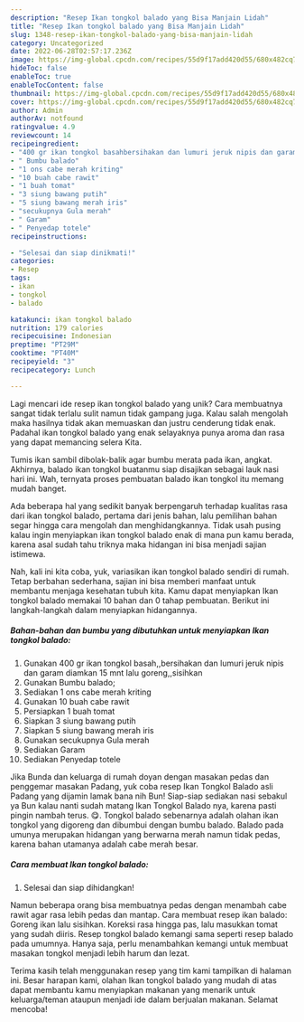 ```yaml
---
description: "Resep Ikan tongkol balado yang Bisa Manjain Lidah"
title: "Resep Ikan tongkol balado yang Bisa Manjain Lidah"
slug: 1348-resep-ikan-tongkol-balado-yang-bisa-manjain-lidah
category: Uncategorized
date: 2022-06-28T02:57:17.236Z
image: https://img-global.cpcdn.com/recipes/55d9f17add420d55/680x482cq70/ikan-tongkol-balado-foto-resep-utama.jpg
hideToc: false
enableToc: true
enableTocContent: false
thumbnail: https://img-global.cpcdn.com/recipes/55d9f17add420d55/680x482cq70/ikan-tongkol-balado-foto-resep-utama.jpg
cover: https://img-global.cpcdn.com/recipes/55d9f17add420d55/680x482cq70/ikan-tongkol-balado-foto-resep-utama.jpg
author: Admin
authorAv: notfound
ratingvalue: 4.9
reviewcount: 14
recipeingredient:
- "400 gr ikan tongkol basahbersihakan dan lumuri jeruk nipis dan garam diamkan 15 mnt lalu gorengsisihkan"
- " Bumbu balado"
- "1 ons cabe merah kriting"
- "10 buah cabe rawit"
- "1 buah tomat"
- "3 siung bawang putih"
- "5 siung bawang merah iris"
- "secukupnya Gula merah"
- " Garam"
- " Penyedap totele"
recipeinstructions:

- "Selesai dan siap dinikmati!"
categories:
- Resep
tags:
- ikan
- tongkol
- balado

katakunci: ikan tongkol balado 
nutrition: 179 calories
recipecuisine: Indonesian
preptime: "PT29M"
cooktime: "PT40M"
recipeyield: "3"
recipecategory: Lunch

---
```





Lagi mencari ide resep ikan tongkol balado yang unik? Cara membuatnya sangat tidak terlalu sulit namun tidak gampang juga. Kalau salah mengolah maka hasilnya tidak akan memuaskan dan justru cenderung tidak enak. Padahal ikan tongkol balado yang enak selayaknya punya aroma dan rasa yang dapat memancing selera Kita.





Tumis ikan sambil dibolak-balik agar bumbu merata pada ikan, angkat. Akhirnya, balado ikan tongkol buatanmu siap disajikan sebagai lauk nasi hari ini. Wah, ternyata proses pembuatan balado ikan tongkol itu memang mudah banget.

Ada beberapa hal yang sedikit banyak berpengaruh terhadap kualitas rasa dari ikan tongkol balado, pertama dari jenis bahan, lalu pemilihan bahan segar hingga cara mengolah dan menghidangkannya. Tidak usah pusing kalau ingin menyiapkan ikan tongkol balado enak di mana pun kamu berada, karena asal sudah tahu triknya maka hidangan ini bisa menjadi sajian istimewa.






Nah, kali ini kita coba, yuk, variasikan ikan tongkol balado sendiri di rumah. Tetap berbahan sederhana, sajian ini bisa memberi manfaat untuk membantu menjaga kesehatan tubuh kita. Kamu dapat menyiapkan Ikan tongkol balado memakai 10 bahan dan 0 tahap pembuatan. Berikut ini langkah-langkah dalam menyiapkan hidangannya.

<!--inarticleads1-->

##### Bahan-bahan dan bumbu yang dibutuhkan untuk menyiapkan Ikan tongkol balado:

1. Gunakan 400 gr ikan tongkol basah,,bersihakan dan lumuri jeruk nipis dan garam diamkan 15 mnt lalu goreng,,sisihkan
1. Gunakan  Bumbu balado;
1. Sediakan 1 ons cabe merah kriting
1. Gunakan 10 buah cabe rawit
1. Persiapkan 1 buah tomat
1. Siapkan 3 siung bawang putih
1. Siapkan 5 siung bawang merah iris
1. Gunakan secukupnya Gula merah
1. Sediakan  Garam
1. Sediakan  Penyedap totele


Jika Bunda dan keluarga di rumah doyan dengan masakan pedas dan penggemar masakan Padang, yuk coba resep Ikan Tongkol Balado asli Padang yang dijamin lamak bana nih Bun! Siap-siap sediakan nasi sebakul ya Bun kalau nanti sudah matang Ikan Tongkol Balado nya, karena pasti pingin nambah terus. 😋. Tongkol balado sebenarnya adalah olahan ikan tongkol yang digoreng dan dibumbui dengan bumbu balado. Balado pada umunya merupakan hidangan yang berwarna merah namun tidak pedas, karena bahan utamanya adalah cabe merah besar. 

<!--inarticleads2-->

##### Cara membuat Ikan tongkol balado:


1. Selesai dan siap dihidangkan!

Namun beberapa orang bisa membuatnya pedas dengan menambah cabe rawit agar rasa lebih pedas dan mantap. Cara membuat resep ikan balado: Goreng ikan lalu sisihkan. Koreksi rasa hingga pas, lalu masukkan tomat yang sudah diiris. Resep tongkol balado kemangi sama seperti resep balado pada umumnya. Hanya saja, perlu menambahkan kemangi untuk membuat masakan tongkol menjadi lebih harum dan lezat. 

Terima kasih telah menggunakan resep yang tim kami tampilkan di halaman ini. Besar harapan kami, olahan Ikan tongkol balado yang mudah di atas dapat membantu kamu menyiapkan makanan yang menarik untuk keluarga/teman ataupun menjadi ide dalam berjualan makanan. Selamat mencoba!
